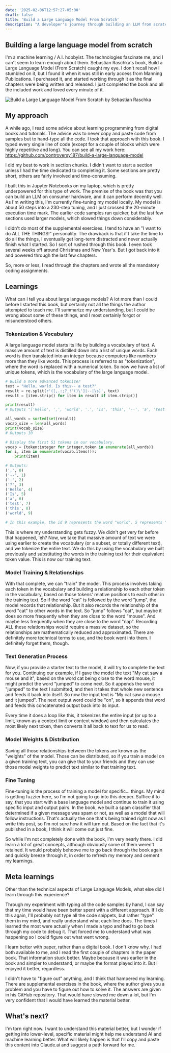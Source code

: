 ```yaml
---
date: '2025-02-06T12:57:27-05:00'
draft: false
title: 'Build a Large Language Model From Scratch'
description: "A developer's journey through building an LLM from scratch, sharing key insights about tokenization, training, and the learning process of mastering AI fundamentals."
---
```


## Building a large language model from scratch
I'm a machine learning / A.I. hobbyist. The technologies fascinate me, and I can't seem to learn enough about them. Sebastian Raschka's book, Build a Large Language Model (From Scratch) caught my eye. I don't recall how I stumbled on it, but I found it when it was still in early access from Manning Publications. I purchased it, and started working through it as the final chapters were being written and released. I just completed the book and all the included work and loved every minute of it.

![Build a Large Language Model From Scratch by Sebastian Raschka](llm-book.jpg)

## My approach
A while ago, I read some advice about learning programming from digital books and tutorials. The advice was to never copy and paste code from samples but to hand-type all the code. I took that approach with this book. I typed every single line of code (except for a couple of blocks which were highly repetitive and long). You can see all my work here: https://github.com/controversy187/build-a-large-language-model

I did my best to work in section chunks. I didn't want to start a section unless I had the time dedicated to completing it. Some sections are pretty short, others are fairly involved and time-consuming.

I built this in Jupyter Notebooks on my laptop, which is pretty underpowered for this type of work. The premise of the book was that you can build an LLM on consumer hardware, and it can perform decently well. As I'm writing this, I'm currently fine-tuning my model locally. My model is about 50 steps into a 230-step tuning, and I just crossed the 20-minute execution time mark. The earlier code samples ran quicker, but the last few sections used larger models, which slowed things down considerably.

I didn't do most of the supplemental exercises. I tend to have an "I want to do ALL THE THINGS!" personality. The drawback is that if I take the time to do all the things, I eventually get long-term distracted and never actually finish what I started. So I sort of rushed through this book. I even took several weeks off around Christmas and New Year's. But I got back into it and powered through the last few chapters.

So, more or less, I read through the chapters and wrote all the mandatory coding assignments.

## Learnings
What can I tell you about large language models? A lot more than I could before I started this book, but certainly not all the things the author attempted to teach me. I'll summarize my understanding, but I could be wrong about some of these things, and I most certainly forgot or misunderstood others.

### Tokenization & Vocabulary
A large language model starts its life by building a vocabulary of text. A massive amount of text is distilled down into a list of unique words. Each word is then translated into an integer because computers like numbers more than they like words. This process is referred to as "tokenization", where the word is replaced with a numerical token. So now we have a list of unique tokens, which is the vocabulary of the large language model.
```python
# Build a more advanced tokenizer
text = "Hello, world. Is this-- a test?"
result = re.split(r'([,.:;?_!"()\']|--|\s)', text)
result = [item.strip() for item in result if item.strip()]

print(result)
# Outputs "['Hello', ',', 'world', '.', 'Is', 'this', '--', 'a', 'test', '?']"

all_words = sorted(set(result))
vocab_size = len(all_words)
print(vocab_size)
# Outputs 10

# Display the first 51 tokens in our vocabulary.
vocab = {token:integer for integer,token in enumerate(all_words)}
for i, item in enumerate(vocab.items()):
    print(item)

# Outputs:
(',', 0)
('--', 1)
('.', 2)
('?', 3)
('Hello', 4)
('Is', 5)
('a', 6)
('test', 7)
('this', 8)
('world', 9)

# In this example, the id 9 represents the word "world". 5 represents "Is". etc.
```
This is where my understanding gets fuzzy. We didn't get very far before that happened, 'eh? Now, we take that massive amount of text we were using earlier to create the vocabulary (or a subset, or totally different text), and we tokenize the entire text. We do this by using the vocabulary we built previously and substituting the words in the training text for their equivalent token value. This is now our training text.

### Model Training & Relationships
With that complete, we can "train" the model. This process involves taking each token in the vocabulary and building a relationship to each other token in the vocabulary, based on those tokens' relative positions to each other in the training text. So if the word "cat" is followed by the word "jump", the model records that relationship. But it also records the relationship of the word "cat" to other words in the text. So "jump" follows "cat", but maybe it does so more frequently when they are close to the word "mouse". And maybe less frequently when they are close to the word "nap". Recording ALL these relationships would require a massive dataset, so the relationships are mathematically reduced and approximated. There are definitely more technical terms to use, and the book went into them. I definitely forget them, though.

### Text Generation Process
Now, if you provide a starter text to the model, it will try to complete the text for you. Continuing our example, if I gave the model the text "My cat saw a mouse and it", based on the word cat being close to the word mouse, it might predict the word "jumped" to come next. So it appends the word "jumped" to the text I submitted, and then it takes that whole new sentence and feeds it back into itself. So now the input text is "My cat saw a mouse and it jumped". The next output word could be "on", so it appends that word and feeds this concatenated output back into its input.

Every time it does a loop like this, it tokenizes the entire input (or up to a limit, known as a context limit or context window) and then calculates the most likely next token, then converts it all back to text for us to read.

### Model Weights & Distribution
Saving all those relationships between the tokens are known as the "weights" of the model. Those can be distributed, so if you train a model on a given training text, you can give that to your friends and they can use those model weights to predict text similar to that training text.

### Fine Tuning
Fine-tuning is the process of training a model for specific... things. My mind is getting fuzzier here, so I'm not going to go into this deeper. Suffice it to say, that you start with a base language model and continue to train it using specific input and output pairs. In the book, we built a spam classifier that determined if a given message was spam or not, as well as a model that will follow instructions. That's actually the one that's being trained right now as I write this post, so I'm not sure how it will turn out. Based on the fact that it's published in a book, I think it will come out just fine.

So while I'm not completely done with the book, I'm very nearly there. I did learn a lot of great concepts, although obviously some of them weren't retained. It would probably behoove me to go back through the book again and quickly breeze through it, in order to refresh my memory and cement my learnings.

## Meta learnings
Other than the technical aspects of Large Language Models, what else did I learn through this experience?

Through my experiment with typing all the code samples by hand, I can say that my time would have been better spent with a different approach. If I do this again, I'll probably not type all the code snippets, but rather "type" them in my mind, and really understand what each line does. The times I learned the most were actually when I made a typo and had to go back through my code to debug it. That forced me to understand what was happening so I could figure out what went wrong.

I learn better with paper, rather than a digital book. I don't know why. I had both available to me, and I read the first couple of chapters in the paper book. That information stuck better. Maybe because it was earlier in the book and simpler to understand, or maybe the format played into it. But I enjoyed it better, regardless.

I didn't have to "figure out" anything, and I think that hampered my learning. There are supplemental exercises in the book, where the author gives you a problem and you have to figure out how to solve it. The answers are given in his GitHub repository. That would have slowed me down a lot, but I'm very confident that I would have learned the material better.

## What's next?
I'm torn right now. I want to understand this material better, but I wonder if getting into lower-level, specific material might help me understand AI and machine learning better. What will likely happen is that I'll copy and paste this content into Claude.ai and suggest a path forward for me.


